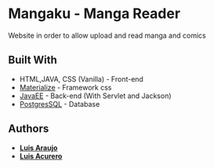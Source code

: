 # Mangaku - Manga Reader

Website in order to allow upload and read manga and comics

## Built With

* HTML,JAVA, CSS (Vanilla) - Front-end
* [Materialize](https://materializecss.com/) - Framework css
* [JavaEE](https://www.oracle.com/technetwork/java/index-jsp-135475.html) - Back-end (With Servlet and Jackson)
* [PostgresSQL](https://www.postgresql.org/) - Database 

## Authors

* [**Luis Araujo**](https://github.com/luisedo97)
* [**Luis Acurero**](https://github.com/13luismb)
